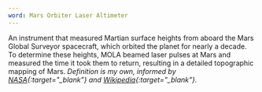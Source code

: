 ```yaml
---
word: Mars Orbiter Laser Altimeter
---
```


An instrument that measured Martian surface heights from aboard the Mars Global Surveyor spacecraft, which orbited the planet for nearly a decade. To determine these heights, MOLA beamed laser pulses at Mars and measured the time it took them to return, resulting in a detailed topographic mapping of Mars. *Definition is my own, informed by [NASA](https://attic.gsfc.nasa.gov/mola/){:target="_blank"} and [Wikipedia](https://en.wikipedia.org/wiki/Mars_Orbiter_Laser_Altimeter){:target="_blank"}.*
